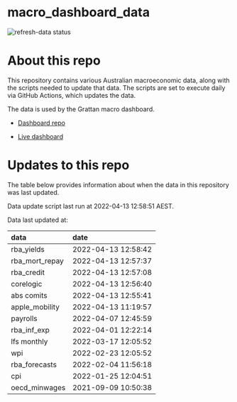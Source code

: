 
<!-- README.md is generated from README.Rmd. Please edit that file -->

# macro\_dashboard\_data

<!-- badges: start -->

![refresh-data
status](https://github.com/grattan/macro_dashboard_data/workflows/refresh-data/badge.svg)

<!-- badges: end -->

# About this repo

This repository contains various Australian macroeconomic data, along
with the scripts needed to update that data. The scripts are set to
execute daily via GitHub Actions, which updates the data.

The data is used by the Grattan macro dashboard.

  - [Dashboard repo](https://github.com/grattan/macrodashboard)

  - [Live dashboard](https://mattcowgill.shinyapps.io/macrodashboard/)

# Updates to this repo

The table below provides information about when the data in this
repository was last updated.

Data update script last run at 2022-04-13 12:58:51 AEST.

Data last updated at:

| data             | date                |
| :--------------- | :------------------ |
| rba\_yields      | 2022-04-13 12:58:42 |
| rba\_mort\_repay | 2022-04-13 12:57:37 |
| rba\_credit      | 2022-04-13 12:57:08 |
| corelogic        | 2022-04-13 12:56:40 |
| abs comits       | 2022-04-13 12:55:41 |
| apple\_mobility  | 2022-04-13 11:19:57 |
| payrolls         | 2022-04-07 12:45:59 |
| rba\_inf\_exp    | 2022-04-01 12:22:14 |
| lfs monthly      | 2022-03-17 12:05:52 |
| wpi              | 2022-02-23 12:05:52 |
| rba\_forecasts   | 2022-02-04 11:56:18 |
| cpi              | 2022-01-25 12:04:51 |
| oecd\_minwages   | 2021-09-09 10:50:38 |
